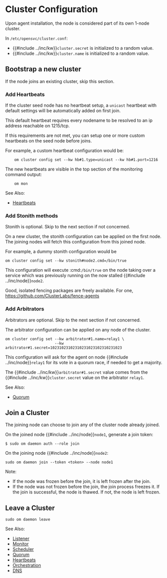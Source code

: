 # Cluster Configuration

Upon agent installation, the node is considered part of its own 1-node cluster.

In `/etc/opensvc/cluster.conf`:

* {{#include ../inc/kw}}`cluster.secret` is initialized to a random value.
* {{#include ../inc/kw}}`cluster.name` is initialized to a random value.

## Bootstrap a new cluster

If the node joins an existing cluster, skip this section.

### Add Heartbeats

If the cluster seed node has no heartbeat setup, a `unicast` heartbeat with default settings will be automatically added on first join.

This default heartbeat requires every nodename to be resolved to an ip address reachable on 1215/tcp.

If this requirements are not met, you can setup one or more custom heartbeats on the seed node before joins.

For example, a custom heartbeat configuration would be:

        om cluster config set --kw hb#1.type=unicast --kw hb#1.port=1216

The new heartbeats are visible in the top section of the monitoring command output:

        om mon

<div class="warning">

See Also:

* [Heartbeats](internals.daemon.heartbeats.md)

</div>

### Add Stonith methods

Stonith is optional. Skip to the next section if not concerned.

On a new cluster, the stonith configuration can be applied on the first node. The joining nodes will fetch this configuration from this joined node.

For example, a dummy stonith configuration would be

```
om cluster config set --kw stonith#node2.cmd=/bin/true
```

This configuration will execute :cmd:`/bin/true` on the node taking over a service which was previously running on the now stalled {{#include ../inc/node}}`node2`.

Good, isolated fencing packages are freely available. For one, https://github.com/ClusterLabs/fence-agents

### Add Arbitrators

Arbitrators are optional. Skip to the next section if not concerned.

The arbitrator configuration can be applied on any node of the cluster.

```
om cluster config set --kw arbitrator#1.name=relay1 \
                      --kw arbitrator#1.secret=10231023102310231023102310231023
```

This configuration will ask for the agent on node {{#include ../inc/node}}`relay1` for its vote in a quorum race, if needed to get a majority.

The {{#include ../inc/kw}}`arbitrator#1.secret` value comes from the {{#include ../inc/kw}}`cluster.secret` value on the arbitrator `relay1`.

<div class="warning">

See Also:

* [Quorum](internals.daemon.quorum.md)

</div>

## Join a Cluster

The joining node can choose to join any of the cluster node already joined.

On the joined node {{#include ../inc/node}}`node1`, generate a join token:

```
$ sudo om daemon auth --role join
```

On the joining node {{#include ../inc/node}}`node2`:

```
sudo om daemon join --token <token> --node node1
```

<div class="warning">
Note:

* If the node was frozen before the join, it is left frozen after the join.
* If the node was not frozen before the join, the join process freezes it. If the join is successful, the node is thawed. If not, the node is left frozen.

</div>

## Leave a Cluster

```
sudo om daemon leave
```



<div class="warning">

See Also:

* [Listener](agent.daemon.listener.md)
* [Monitor](agent.daemon.monitor.md)
* [Scheduler](agent.daemon.scheduler.md)
* [Quorum](agent.daemon.quorum.md)
* [Heartbeats](agent.daemon.heartbeats.md)
* [Orchestration](agent.service.orchestration.md)
* [DNS](agent.dns.md)

</div>

